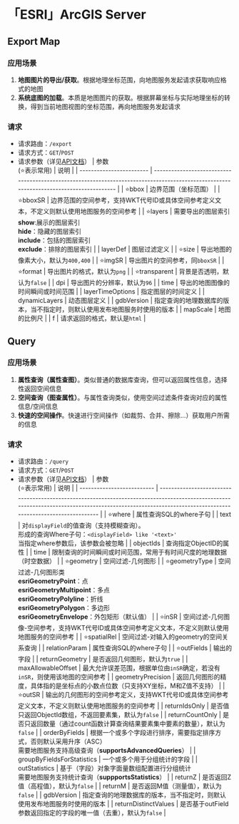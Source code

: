 # 「ESRI」ArcGIS Server
<!-- markdownlint-disable line_length -->
## Export Map

### 应用场景

1. **地图图片的导出/获取**。根据地理坐标范围，向地图服务发起请求获取响应格式的地图
2. **系统底图的加载**。本质是地图图片的获取。根据屏幕坐标与实际地理坐标的转换，得到当前地图视图的坐标范围，再向地图服务发起请求

### 请求

- 请求路由：`/export`
- 请求方式：`GET`/`POST`
- 请求参数（详见[API文档](https://developers.arcgis.com/rest/services-reference/enterprise/export-map.htm)）
  | 参数<br>(:star:表示常用) | 说明                                                                                                                                    |
  | ------------------------ | --------------------------------------------------------------------------------------------------------------------------------------- |
  | :star:bbox               | 边界范围（坐标范围）                                                                                                                    |
  | :star:bboxSR             | 边界范围的空间参考，支持WKT代号ID或具体空间参考定义文本，不定义则默认使用地图服务的空间参考                                             |
  | :star:layers             | 需要导出的图层索引<br>**show**:展示的图层索引<br>**hide**：隐藏的图层索引<br>**include**：包括的图层索引<br>**exclude**：排除的图层索引 |
  | layerDef                 | 图层过滤定义                                                                                                                            |
  | :star:size               | 导出地图的像素大小，默认为`400,400`                                                                                                     |
  | :star:imgSR              | 导出图片的空间参考，同`bboxSR`                                                                                                          |
  | :star:format             | 导出图片的格式，默认为`png`                                                                                                             |
  | :star:transparent        | 背景是否透明，默认为`false`                                                                                                             |
  | dpi                      | 导出图片的分辨率，默认为`96`                                                                                                            |
  | time                     | 导出的地图图像的时间瞬间或时间范围                                                                                                      |
  | layerTimeOptions         | 指定图层的时间定义                                                                                                                      |
  | dynamicLayers            | 动态图层定义                                                                                                                            |
  | gdbVersion               | 指定查询的地理数据库的版本，当不指定时，则默认使用发布地图服务时使用的版本                                                              |
  | mapScale                 | 地图的比例尺                                                                                                                            |
  | f                        | 请求返回的格式，默认是`html`                                                                                                            |

## Query

### 应用场景

1. **属性查询（属性查图）**。类似普通的数据库查询，但可以返回属性信息，选择性返回空间信息
2. **空间查询（图查属性）**。与属性查询类似，使用空间过滤条件查询对应的属性信息/空间信息
3. **快速的空间操作**。快速进行空间操作（如裁剪、合并、擦除...）获取用户所需的信息

### 请求

- 请求路由：`/query`
- 请求方式：`GET`/`POST`
- 请求参数（详见[API文档](https://developers.arcgis.com/rest/services-reference/enterprise/query-map-service-layer-.htm)）
  | 参数<br>(:star:表示常用)   | 说明                                                                                                                                                                                                      |
  | -------------------------- | --------------------------------------------------------------------------------------------------------------------------------------------------------------------------------------------------------- |
  | :star:where                | 属性查询SQL的where子句                                                                                                                                                                                    |
  | text                       | 对`displayField`的值查询（支持模糊查询）。<br>形成的查询Where子句：`<displayField> like '<text>'`<br>当指定where参数后，该参数会被忽略                                                                    |
  | objectIds                  | 查询指定ObjectID的属性                                                                                                                                                                                    |
  | time                       | 限制查询的时间瞬间或时间范围，常用于有时间尺度的地理数据（时空数据）                                                                                                                                      |
  | :star:geometry             | 空间过滤-几何图形                                                                                                                                                                                         |
  | :star:geometryType         | 空间过滤-几何图形类<br>**esriGeometryPoint**：点<br>**esriGeometryMultipoint**：多点<br>**esriGeometryPolyline**：折线<br>**esriGeometryPolygon**：多边形<br>**esriGeometryEnvelope**：外包矩形（默认值） |
  | :star:inSR                 | 空间过滤-几何图像-空间参考，支持WKT代号ID或具体空间参考定义文本，不定义则默认使用地图服务的空间参考                                                                                                       |
  | :star:spatialRel           | 空间过滤-对输入的geometry的空间关系查询                                                                                                                                                                   |
  | relationParam              | 属性查询SQL的where子句                                                                                                                                                                                    |
  | :star:outFields            | 输出的字段                                                                                                                                                                                                |
  | returnGeometry             | 是否返回几何图形，默认为`true`                                                                                                                                                                            |
  | maxAllowableOffset         | 最大允许误差范围，根据单位由`inSR`确定，若没有`inSR`，则使用该地图的空间参考                                                                                                                              |
  | geometryPrecision          | 返回几何图形的精度，具体指的是坐标点的小数点位数（只支持XY坐标，M和Z值不支持）                                                                                                                            |
  | :star:outSR                | 输出的几何图形的空间参考定义，支持WKT代号ID或具体空间参考定义文本，不定义则默认使用地图服务的空间参考                                                                                                     |
  | returnIdsOnly              | 是否值只返回ObjectId数组，不返回要素集，默认为`false`                                                                                                                                                     |
  | returnCountOnly            | 是否只返回数量（通过count函数计算查询结果要素集中要素的数量），默认为`false`                                                                                                                              |
  | orderByFields              | 根据一个或多个字段进行排序，需要指定排序方式，否则默认采用升序（ASC）<br>需要地图服务支持高级查询（**supportsAdvancedQueries**）                                                                          |
  | groupByFieldsForStatistics | 一个或多个用于分组统计的字段                                                                                                                                                                              |
  | outStatistics              | 基于（字段）对象字面量数组配置进行分组统计<br>需要地图服务支持统计查询（**suppportsStatistics**）                                                                                                         |
  | returnZ                    | 是否返回Z值（高程值），默认为`false`                                                                                                                                                                      |
  | returnM                    | 是否返回M值（测量值），默认为`false`                                                                                                                                                                      |
  | gdbVersion                 | 指定查询的地理数据库的版本，当不指定时，则默认使用发布地图服务时使用的版本                                                                                                                                |
  | returnDistinctValues       | 是否基于outField参数返回指定的字段的唯一值（去重），默认为`false`                                                                                                                                         |
